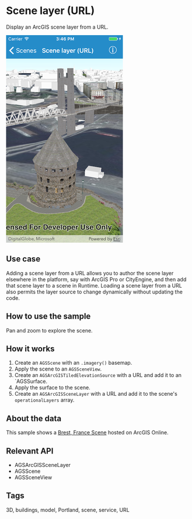 # Scene layer (URL)

Display an ArcGIS scene layer from a URL.

![Scene layer (URL) sample](scene-layer-url.png)

## Use case

Adding a scene layer from a URL allows you to author the scene layer elsewhere in the platform, say with ArcGIS Pro or CityEngine, and then add that scene layer to a scene in Runtime. Loading a scene layer from a URL also permits the layer source to change dynamically without updating the code.

## How to use the sample

Pan and zoom to explore the scene.

## How it works

1. Create an `AGSScene` with an `.imagery()` basemap.
2. Apply the scene to an `AGSSceneView`.
3. Create an `AGSArcGISTiledElevationSource` with a URL and add it to an `AGSSurface. 
4. Apply the surface to the scene.
5. Create an `AGSArcGISSceneLayer` with a URL and add it to the scene's `operationalLayers` array.

## About the data

This sample shows a [Brest, France Scene](https://tiles.arcgis.com/tiles/P3ePLMYs2RVChkJx/arcgis/rest/services/Buildings_Brest/SceneServer/layers/0) hosted on ArcGIS Online.

## Relevant API

* AGSArcGISSceneLayer
* AGSScene
* AGSSceneView

## Tags

3D, buildings, model, Portland, scene, service, URL
